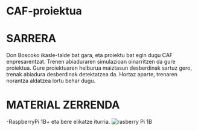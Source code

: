 # CAF-proiektua
# SARRERA

Don Boscoko ikasle-talde bat gara, eta proiektu bat egin dugu CAF enpresarentzat. Trenen abiaduraren simulazioan oinarritzen da gure proiektua. Gure proiektuaren helburua maiztasun desberdinak sartuz gero, trenak abiadura desberdinak detektatzea da. Hortaz aparte, trenaren norantza aldatzea lortu behar dugu.

# MATERIAL ZERRENDA

-RaspberryPi 1B+ eta bere elikatze iturria.
![rasberry Pi 1B](https://user-images.githubusercontent.com/98529068/154254098-74c314e1-829a-4ac6-a22b-81eac90f24f2.jpg)

